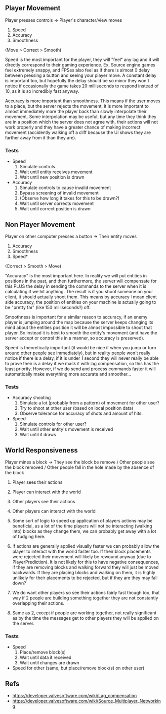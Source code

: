 Player Movement
---------------
Player presses controls -> Player's character/view moves

1. Speed
2. Accuracy
3. Smoothness

(Move > Correct > Smooth)

Speed is the most important for the player, they will "feel" any lag and it will directly correspond to their gaming experience. Ex, Source engine games feel extremely snappy, and FPSes also feel as if there is almost 0 delay between pressing a button and seeing your player move. A constant delay is important too, but hopefully the delay should be so minor they won't notice if occasionally the game takes 20 milliseconds to respond instead of 10, as it is so incredibly fast anyway.

Accuracy is more important than smoothness. This means if the user moves to a place, but the server rejects the movement, it is more important to almost immediately more the player back than slowly interpolate their movement. Some interpolation may be useful, but any time they think they are in a position which the server does not agree with, their actions will not work properly and they have a greater chance of making incorrect movement (accidently walking off a cliff because the UI shows they are farther away from it than they are).

### Tests

- Speed
	1. Simulate controls
	2. Wait until entity receives movement
	3. Wait until new position is drawn
- Accuracy
	1. Simulate controls to cause invalid movement
	2. Bypass screening of invalid movement
	3. (Observe how long it takes for this to be drawn?)
	4. Wait until server corrects movement
	5. Wait until correct position is drawn

Non Player Movement
-------------------
Player on other computer presses a button -> Their entity moves

1. Accuracy
2. Smoothness
3. Speed*

(Correct > Smooth > Move)

"Accuracy" is the most important here. In reality we will put entities in positions in the past, and then furthermore, the server will compensate for this PLUS the delay in sending the commands to the server when it is calculating if we hit anything. The result is if you shoot someone on your client, it should actually shoot them. This means by accuracy I mean client side accuracy, the position of entities on your machine is actually going to be "pretty far" (like 150 milliseconds?) off.

Smoothness is important for a similar reason to accuracy, if an enemy player is jumping around the map because the server keeps changing its mind about the entities position it will be almost impossible to shoot that player. So instead it is best to smooth the entity's movement (and have the server accept or control this in a manner, so accuracy is preserved).

Speed is theoretically important (it would be nice if when you jump or turn around other people see immediately), but in reality people won't really notice if there is a delay, if it is under 1 second they will never really be able to prove their is a delay if we mask it with lag compensation, so this has the least priority. However, if we do send and process commands faster it will automatically make everything more accurate and smoother...

### Tests

- Accuracy shooting
	1. Simulate a lot (probably from a pattern) of movement for other user?
	2. Try to shoot at other user (based on local position data)
	3. Observe tolerance for accuracy of shots and amount of hits.
- Speed
	1. Simulate controls for other user?
	2. Wait until other entity's movement is received
	3. Wait until it draws

World Responsiveness
--------------------
Player mines a block -> They see the block be remove / Other people see the block removed / Other people fall in the hole made by the absence of the block

1. Player sees their actions
2. Player can interact with the world
3. Other players see their actions
4. Other players can interact with the world

1. Some sort of logic to speed up application of players actions may be beneficial, as a lot of the time players will not be interacting (walking into) blocks as they change them, we can probably get away with a lot of fudging here.
2. If actions are generally applied visually faster we can probably allow the player to interact with the world faster too. If their block placements were rejected their movement will likely be rewound anyway (due to PlayerPrediction). It is not likely for this to have negative consequences, if they are removing blocks and walking forward they will just be moved backwards. If they are placing blocks and walking on them, it is highly unlikely for their placements to be rejected, but if they are they may fall down?
3. We do want other players so see their actions fairly fast though too, that way if 2 people are building something together they are not constantly overlapping their actions.
3. Same as 2, except if people are working together, not really significant as by the time the messages get to other players they will be applied on the server.

### Tests
- Speed
	1. Place/remove block(s)
	2. Wait until data it received
	3. Wait until changes are drawn
- Speed for other (same, but place/remove block(s) on other user)

Refs
----
- https://developer.valvesoftware.com/wiki/Lag_compensation
- https://developer.valvesoftware.com/wiki/Source_Multiplayer_Networking